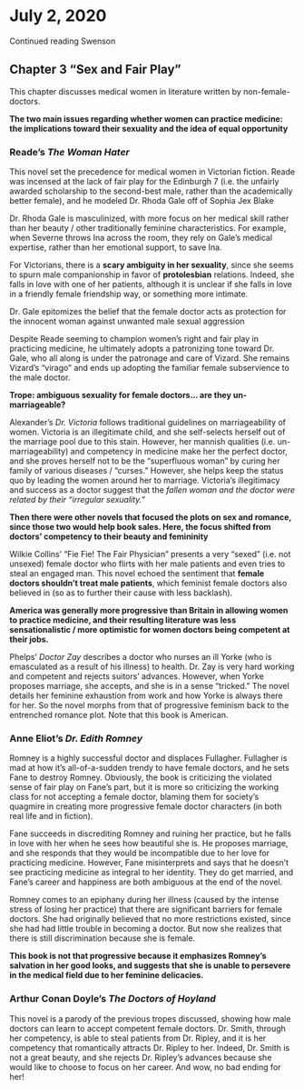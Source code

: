 
# July 2, 2020

Continued reading Swenson

## Chapter 3 “Sex and Fair Play”

This chapter discusses medical women in literature written by non-female-doctors.

**The two main issues regarding whether women can practice medicine: the implications toward their sexuality and the idea of equal opportunity**

### Reade’s *The Woman Hater*

This novel set the precedence for medical women in Victorian fiction. Reade was incensed at the lack of fair play for the Edinburgh 7 (i.e. the unfairly awarded scholarship to the second-best male, rather than the academically better female), and he modeled Dr. Rhoda Gale off of Sophia Jex Blake

Dr. Rhoda Gale is masculinized, with more focus on her medical skill rather than her beauty / other traditionally feminine characteristics. For example, when Severne throws Ina across the room, they rely on Gale’s medical expertise, rather than her emotional support, to save Ina.

For Victorians, there is a **scary ambiguity in her sexuality**, since she seems to spurn male companionship in favor of **protolesbian** relations. Indeed, she falls in love with one of her patients, although it is unclear if she falls in love in a friendly female friendship way, or something more intimate.

Dr. Gale epitomizes the belief that the female doctor acts as protection for the innocent woman against unwanted male sexual aggression

Despite Reade seeming to champion women’s right and fair play in practicing medicine, he ultimately adopts a patronizing tone toward Dr. Gale, who all along is under the patronage and care of Vizard. She remains Vizard’s “virago” and ends up adopting the familiar female subservience to the male doctor.

**Trope: ambiguous sexuality for female doctors… are they un-marriageable?**

Alexander’s *Dr. Victoria* follows traditional guidelines on marriageability of women. Victoria is an illegitimate child, and she self-selects herself out of the marriage pool due to this stain. However, her mannish qualities (i.e. un-marriageability) and competency in medicine make her the perfect doctor, and she proves herself not to be the “superfluous woman” by curing her family of various diseases / “curses.” However, she helps keep the status quo by leading the women around her to marriage. Victoria’s illegitimacy and success as a doctor suggest that the *fallen woman and the doctor were related by their “irregular sexuality.”*

**Then there were other novels that focused the plots on sex and romance, since those two would help book sales. Here, the focus shifted from doctors’ competency to their beauty and femininity**

Wilkie Collins’ “Fie Fie! The Fair Physician” presents a very “sexed” (i.e. not unsexed) female doctor who flirts with her male patients and even tries to steal an engaged man. This novel echoed the sentiment that **female doctors shouldn’t treat male patients**, which feminist female doctors also believed in (so as to further their cause with less backlash).

**America was generally more progressive than Britain in allowing women to practice medicine, and their resulting literature was less sensationalistic / more optimistic for women doctors being competent at their jobs.**

Phelps’ *Doctor Zay* describes a doctor who nurses an ill Yorke (who is emasculated as a result of his illness) to health. Dr. Zay is very hard working and competent and rejects suitors’ advances. However, when Yorke proposes marriage, she accepts, and she is in a sense “tricked.” The novel details her feminine exhaustion from work and how Yorke is always there for her. So the novel morphs from that of progressive feminism back to the entrenched romance plot. Note that this book is American.


### Anne Eliot’s *Dr. Edith Romney*
Romney is a highly successful doctor and displaces Fullagher. Fullagher is mad at how it’s all-of-a-sudden trendy to have female doctors, and he sets Fane to destroy Romney. Obviously, the book is criticizing the violated sense of fair play on Fane’s part, but it is more so criticizing the working class for not accepting a female doctor, blaming them for society’s quagmire in creating more progressive female doctor characters (in both real life and in fiction).

Fane succeeds in discrediting Romney and ruining her practice, but he falls in love with her when he sees how beautiful she is. He proposes marriage, and she responds that they would be incompatible due to her love for practicing medicine. However, Fane misinterprets and says that he doesn’t see practicing medicine as integral to her identity. They do get married, and Fane’s career and happiness are both ambiguous at the end of the novel.

Romney comes to an epiphany during her illness (caused by the intense stress of losing her practice) that there are significant barriers for female doctors. She had originally believed that no more restrictions existed, since she had had little trouble in becoming a doctor. But now she realizes that there is still discrimination because she is female.

**This book is not that progressive because it emphasizes Romney’s salvation in her good looks, and suggests that she is unable to persevere in the medical field due to her feminine delicacies.**


### Arthur Conan Doyle’s *The Doctors of Hoyland*

This novel is a parody of the previous tropes discussed, showing how male doctors can learn to accept competent female doctors. Dr. Smith, through her competency, is able to steal patients from Dr. Ripley, and it is her competency that romantically attracts Dr. Ripley to her. Indeed, Dr. Smith is not a great beauty, and she rejects Dr. Ripley’s advances because she would like to choose to focus on her career. And wow, no bad ending for her!
